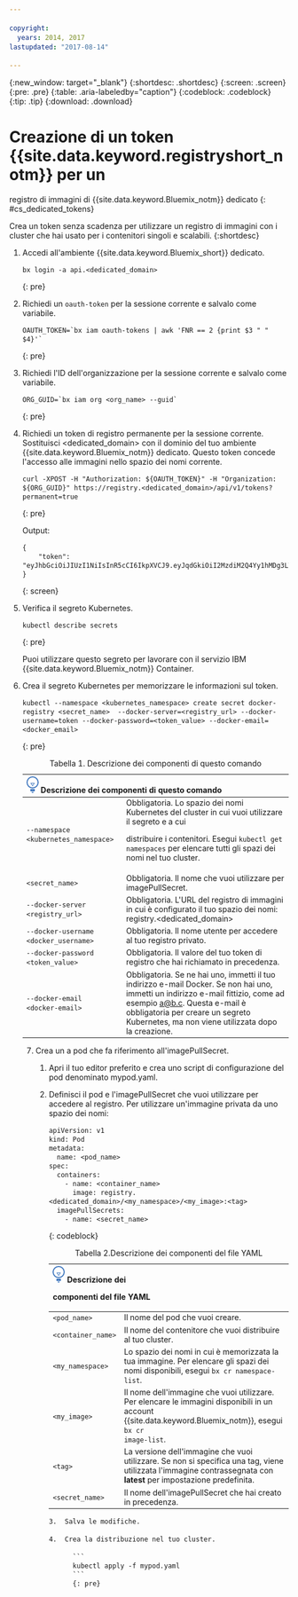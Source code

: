 ```yaml
---

copyright:
  years: 2014, 2017
lastupdated: "2017-08-14"

---
```


{:new_window: target="_blank"}
{:shortdesc: .shortdesc}
{:screen: .screen}
{:pre: .pre}
{:table: .aria-labeledby="caption"}
{:codeblock: .codeblock}
{:tip: .tip} 
{:download: .download}


# Creazione di un token {{site.data.keyword.registryshort_notm}} per un
registro di immagini di {{site.data.keyword.Bluemix_notm}}
dedicato
{: #cs_dedicated_tokens}

Crea un token senza scadenza per utilizzare un registro di immagini con i cluster che hai usato per
i contenitori singoli e scalabili.
{:shortdesc}

1.  Accedi all'ambiente {{site.data.keyword.Bluemix_short}} dedicato.

    ```
    bx login -a api.<dedicated_domain>
    ```
    {: pre}

2.  Richiedi un `oauth-token` per la sessione corrente e salvalo come
variabile.

    ```
    OAUTH_TOKEN=`bx iam oauth-tokens | awk 'FNR == 2 {print $3 " " $4}'`
    ```
    {: pre}

3.  Richiedi l'ID dell'organizzazione per la sessione corrente e salvalo come variabile.

    ```
    ORG_GUID=`bx iam org <org_name> --guid`
    ```
    {: pre}

4.  Richiedi un token di registro permanente per la sessione corrente. Sostituisci
<dedicated_domain> con il dominio del tuo ambiente {{site.data.keyword.Bluemix_notm}}
dedicato. Questo token concede l'accesso alle immagini nello spazio dei nomi corrente.

    ```
    curl -XPOST -H "Authorization: ${OAUTH_TOKEN}" -H "Organization: ${ORG_GUID}" https://registry.<dedicated_domain>/api/v1/tokens?permanent=true
    ```
    {: pre}

    Output:

    ```
    {
        "token": "eyJhbGciOiJIUzI1NiIsInR5cCI6IkpXVCJ9.eyJqdGkiOiI2MzdiM2Q4Yy1hMDg3LTVhZjktYTYzNi0xNmU3ZWZjNzA5NjciLCJpc3MiOiJyZWdpc3RyeS5jZnNkZWRpY2F0ZWQxLnVzLXNvdXRoLmJsdWVtaXgubmV0"
    }
    ```
    {: screen}

5.  Verifica il segreto Kubernetes.

    ```
    kubectl describe secrets
    ```
    {: pre}

    Puoi utilizzare questo segreto per lavorare con il servizio IBM {{site.data.keyword.Bluemix_notm}} Container.

6.  Crea il segreto Kubernetes per memorizzare le informazioni sul token.

    ```
    kubectl --namespace <kubernetes_namespace> create secret docker-registry <secret_name>  --docker-server=<registry_url> --docker-username=token --docker-password=<token_value> --docker-email=<docker_email>
    ```
    {: pre}
    
    <table>
    <caption>Tabella 1. Descrizione dei componenti di questo comando</caption>
    <thead>
    <th colspan=2><img src="images/idea.png"/> Descrizione dei componenti di questo comando</th>
    </thead>
    <tbody>
    <tr>
    <td><code>--namespace &lt;kubernetes_namespace&gt;</code></td>
    <td>Obbligatoria. Lo spazio dei nomi Kubernetes del cluster in cui vuoi utilizzare il segreto e a cui
distribuire i contenitori. Esegui <code>kubectl get namespaces</code> per elencare tutti gli spazi dei nomi nel tuo
cluster.</td> 
    </tr>
    <tr>
    <td><code>&lt;secret_name&gt;</code></td>
    <td>Obbligatoria. Il nome che vuoi utilizzare per imagePullSecret.</td> 
    </tr>
    <tr>
    <td><code>--docker-server &lt;registry_url&gt;</code></td>
    <td>Obbligatoria. L'URL del registro di immagini in cui è configurato il tuo spazio dei nomi:
registry.&lt;dedicated_domain&gt;</li></ul></td> 
    </tr>
    <tr>
    <td><code>--docker-username &lt;docker_username&gt;</code></td>
    <td>Obbligatoria. Il nome utente per accedere al tuo registro privato.</td> 
    </tr>
    <tr>
    <td><code>--docker-password &lt;token_value&gt;</code></td>
    <td>Obbligatoria. Il valore del tuo token di registro che hai richiamato in precedenza.</td> 
    </tr>
    <tr>
    <td><code>--docker-email &lt;docker-email&gt;</code></td>
    <td>Obbligatoria. Se ne hai uno, immetti il tuo indirizzo e-mail Docker. Se non hai uno, immetti
un indirizzo e-mail fittizio, come ad esempio a@b.c. Questa e-mail è obbligatoria per creare un segreto Kubernetes,
ma non viene utilizzata dopo la creazione.</td> 
    </tr>
    </tbody></table>

7.  Crea un a pod che fa riferimento all'imagePullSecret.

    1.  Apri il tuo editor preferito e crea uno script di configurazione del pod denominato mypod.yaml.
    2.  Definisci il pod e l'imagePullSecret che vuoi utilizzare per accedere al registro. Per
utilizzare un'immagine privata da uno spazio dei nomi:

        ```
        apiVersion: v1
        kind: Pod
        metadata:
          name: <pod_name>
        spec:
          containers:
            - name: <container_name>
              image: registry.<dedicated_domain>/<my_namespace>/<my_image>:<tag>  
          imagePullSecrets:
            - name: <secret_name>
        ```
        {: codeblock}

        <table>
        <caption>Tabella 2.Descrizione dei componenti del file YAML</caption>
        <thead>
        <th colspan=2><img src="images/idea.png"/> Descrizione dei
componenti del file YAML</th>
        </thead>
        <tbody>
        <tr>
        <td><code>&lt;pod_name&gt;</code></td>
        <td>Il nome del pod che vuoi creare.</td> 
        </tr>
        <tr>
        <td><code>&lt;container_name&gt;</code></td>
        <td>Il nome del contenitore che vuoi distribuire al tuo cluster.</td> 
        </tr>
        <tr>
        <td><code>&lt;my_namespace&gt;</code></td>
        <td>Lo spazio dei nomi in cui è memorizzata la tua immagine. Per elencare gli spazi dei nomi disponibili, esegui `bx cr
namespace-list`.</td> 
        </tr>
        <td><code>&lt;my_image&gt;</code></td>
        <td>Il nome dell'immagine che vuoi utilizzare. Per elencare le immagini disponibili in un account {{site.data.keyword.Bluemix_notm}}, esegui <code>bx cr
image-list</code>.</td> 
        </tr>
        <tr>
        <td><code>&lt;tag&gt;</code></td>
        <td>La versione dell'immagine che vuoi utilizzare. Se non si specifica una tag, viene utilizzata l'immagine contrassegnata con
<strong>latest</strong> per impostazione predefinita.</td> 
        </tr>
        <tr>
        <td><code>&lt;secret_name&gt;</code></td>
        <td>Il nome dell'imagePullSecret che hai creato in precedenza.</td> 
        </tr>
        </tbody></table>

    3.  Salva le modifiche.

    4.  Crea la distribuzione nel tuo cluster.

          ```
          kubectl apply -f mypod.yaml
          ```
          {: pre}


